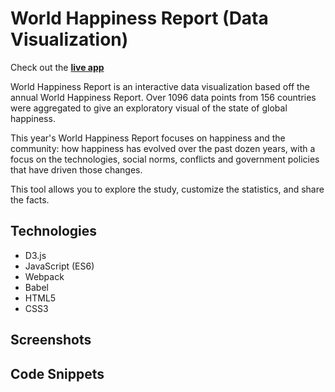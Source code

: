 # World Happiness Report (Data Visualization)
Check out the **[live app](https://mrkchoi.github.io/WHR_data_visualization/)**

World Happiness Report is an interactive data visualization based off the annual World Happiness Report. Over 1096 data points from 156 countries were aggregated to give an exploratory visual of the state of global happiness.  

This year's World Happiness Report focuses on happiness and the community: how happiness has evolved over the past dozen years, with a focus on the technologies, social norms, conflicts and government policies that have driven those changes.  

This tool allows you to explore the study, customize the statistics, and share the facts.  

## Technologies
* D3.js
* JavaScript (ES6)
* Webpack
* Babel
* HTML5
* CSS3

## Screenshots

## Code Snippets
